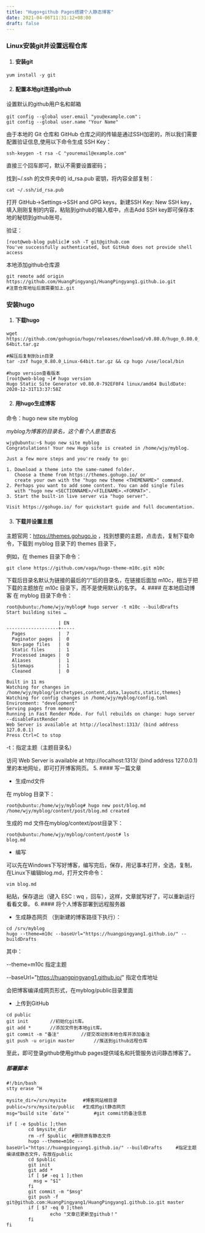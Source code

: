 ```yaml
---
title: "Hugo+github Pages搭建个人静态博客"
date: 2021-04-06T11:31:12+08:00
draft: false
---
```


### Linux安装git并设置远程仓库
1. #### 安装git
```
yum install -y git
```
2. #### 配置本地git连接github
设置默认的github用户名和邮箱
```
git config --global user.email "you@example.com"；
git config --global user.name "Your Name"
```
由于本地的 Git 仓库和 GitHub 仓库之间的传输是通过SSH加密的，所以我们需要配置验证信息,使用以下命令生成 SSH Key：

```
ssh-keygen -t rsa -C "youremail@example.com"
```
直接三个回车即可，默认不需要设置密码；

找到~/.ssh 的文件夹中的 id_rsa.pub 密钥，将内容全部复制：
```
cat ~/.ssh/id_rsa.pub
```
打开 GitHub->Settings->SSH and GPG keys，新建SSH Key: New SSH key，填入刚刚复制的内容，粘贴到github的输入框中，点击Add SSH key即可保存本地的秘钥到github账号。

验证：

```
[root@web-blog public]# ssh -T git@github.com
You've successfully authenticated, but GitHub does not provide shell access
```
本地添加github仓库源

```
git remote add origin https://github.com/HuangPingyang1/HuangPingyang1.github.io.git
#注意仓库地址后面需要加上.git
```
### 安装hugo
1. #### 下载hugo

```
wget https://github.com/gohugoio/hugo/releases/download/v0.80.0/hugo_0.80.0_Linux-64bit.tar.gz

#解压后复制到bin目录
tar -zxf hugo_0.80.0_Linux-64bit.tar.gz && cp hugo /use/local/bin

#hugo version查看版本
[root@web-blog ~]# hugo version
Hugo Static Site Generator v0.80.0-792EF0F4 linux/amd64 BuildDate: 2020-12-31T13:37:58Z
```
2. #### 用hugo生成博客
命令：hugo new site myblog 

*myblog为博客的目录名，这个看个人意愿取名*

```
wjy@ubuntu:~$ hugo new site myblog
Congratulations! Your new Hugo site is created in /home/wjy/myblog.

Just a few more steps and you're ready to go:

1. Download a theme into the same-named folder.
   Choose a theme from https://themes.gohugo.io/ or
   create your own with the "hugo new theme <THEMENAME>" command.
2. Perhaps you want to add some content. You can add single files
   with "hugo new <SECTIONNAME>/<FILENAME>.<FORMAT>".
3. Start the built-in live server via "hugo server".

Visit https://gohugo.io/ for quickstart guide and full documentation.
```
3. #### 下载并设置主题
主题官网：https://themes.gohugo.io ，找到想要的主题，点击去，复制下载命令，下载到 myblog 目录下的 themes 目录下，

例如，在 themes 目录下命令：

```
git clone https://github.com/vaga/hugo-theme-m10c.git m10c
```
下载后目录名默认为链接的最后的“/”后的目录名，在链接后面加 m10c，相当于把下载的主题放在 m10c 目录下，而不是使用默认的名字。
4. #### 在本地启动博客
在 myblog 目录下命令：
```
root@ubuntu:/home/wjy/myblog# hugo server -t m10c --buildDrafts
Start building sites … 

                   | EN  
-------------------+-----
  Pages            |  7  
  Paginator pages  |  0  
  Non-page files   |  0  
  Static files     |  1  
  Processed images |  0  
  Aliases          |  1  
  Sitemaps         |  1  
  Cleaned          |  0  

Built in 11 ms
Watching for changes in /home/wjy/myblog/{archetypes,content,data,layouts,static,themes}
Watching for config changes in /home/wjy/myblog/config.toml
Environment: "development"
Serving pages from memory
Running in Fast Render Mode. For full rebuilds on change: hugo server --disableFastRender
Web Server is available at http://localhost:1313/ (bind address 127.0.0.1)
Press Ctrl+C to stop
```
-t：指定主题（主题目录名）

访问 Web Server is available at http://localhost:1313/ (bind address 127.0.0.1) 里的本地网址，即可打开博客网页。
5. #### 写一篇文章
- 生成md文件

在 myblog 目录下：

```
root@ubuntu:/home/wjy/myblog# hugo new post/blog.md
/home/wjy/myblog/content/post/blog.md created
```
生成的 md 文件在myblog/context/post目录下：

```
root@ubuntu:/home/wjy/myblog/content/post# ls
blog.md
```
- 编写

可以先在Windows下写好博客，编写完后，保存，用记事本打开，全选，复制，在Linux下编辑blog.md，打开文件命令：

```
vim blog.md
```
粘贴，保存退出（键入 ESC : wq ，回车），这样，文章就写好了，可以重新运行看看文章。
6. #### 将个人博客部署到远程服务器
- 生成静态网页
（到新建的博客路径下执行）：
```
cd /srv/myblog
hugo --theme=m10c --baseUrl="https://huangpingyang1.github.io/" --buildDrafts
```
其中：

--theme=m10c 指定主题

--baseUrl="https://huangpingyang1.github.io/" 指定仓库地址

会把博客编译成网页形式，在myblog/public目录里面
- 上传到GitHub

```
cd public
git init        //初始化git库。
git add *       //添加文件到本地git库。
git commit -m "备注"        //提交改动到本地仓库并添加备注
git push -u origin master       //推送到github远程仓库
```
至此，即可登录github使用github pages提供域名和托管服务访问静态博客了。

##### 部署脚本

```
#!/bin/bash
stty erase ^H

mysite_dir=/srv/mysite      #博客网站根目录
public=/srv/mysite/public   #生成的git静态网页
msg="build site `date`"         #git commit的备注信息

if [ -e $public ];then
        cd $mysite_dir
        rm -rf $public  #删除原有静态文件
        hugo --theme=m10c --baseUrl="https://huangpingyang1.github.io/" --buildDrafts     #指定主题编译成静态文件，存放在public
        cd $public
        git init
        git add *
        if [ $# -eq 1 ];then
          msg = "$1"
        fi
        git commit -m "$msg"
        git push -f git@github.com:HuangPingyang1/HuangPingyang1.github.io.git master
        if [ $? -eq 0 ];then
                echo "文章已更新至github！"
        fi
fi
```

